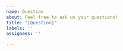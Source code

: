 ```yaml
---
name: Question
about: Feel free to ask us your questions!
title: "[Question]"
labels: ''
assignees: ''

---
```



